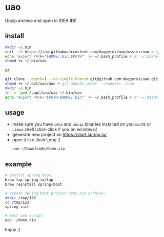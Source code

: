# uao
Unzip archive and open in IDEA IDE

## install

```bash
mkdir ~/.bin
curl -sS https://raw.githubusercontent.com/daggerok/uao/master/uao > ~/.bin/uao
echo 'export PATH="$HOME/.bin:$PATH"' >> ~/.bash_profile # or ~/.bashrc # or ~/.zshrc
chmod +x ~/.bin/uao
```

or

```bash
git clone --depth=1 --no-single-branch git@github.com:daggerok/uao.git ~/.opt/uao
chmod +x ~/.opt/uao/uao # git update-index --chmod=+x ./uao
mkdir ~/.bin
ln -s `pwd`/.opt/uao/uao ~/.bin/uao
echo 'export PATH="$PATH:$HOME/.bin"' >> ~/.bash_profile # or ~/.bashrc # or ~/.zshrc
```

## usage

* make sure you have `idea` and `unzip` binaries installed on you `macOS` or `Linux` shell (click-click if you on windows:)
* generate new project on https://start.spring.io/
* open it like Josh Long :)
  ```bash
  uao ~/Downloads/demo.zip
  ```

## example

```bash
# install spring boot:
brew tap spring-io/tap
brew reinstall spring-boot

# create spring-boot project demo.zip archive:
mkdir /tmp/123
cd /tmp/123
spring init

# test uao script:
uao ./demo.zip
```

Enjoy ;)
